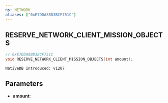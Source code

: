 ```yaml
---
ns: NETWORK
aliases: ["0xE7DDA8BD3BCF751C"]
---
```

## RESERVE_NETWORK_CLIENT_MISSION_OBJECTS

```c
// 0xE7DDA8BD3BCF751C
void RESERVE_NETWORK_CLIENT_MISSION_OBJECTS(int amount);
```

```
NativeDB Introduced: v1207
```

## Parameters
* **amount**:
